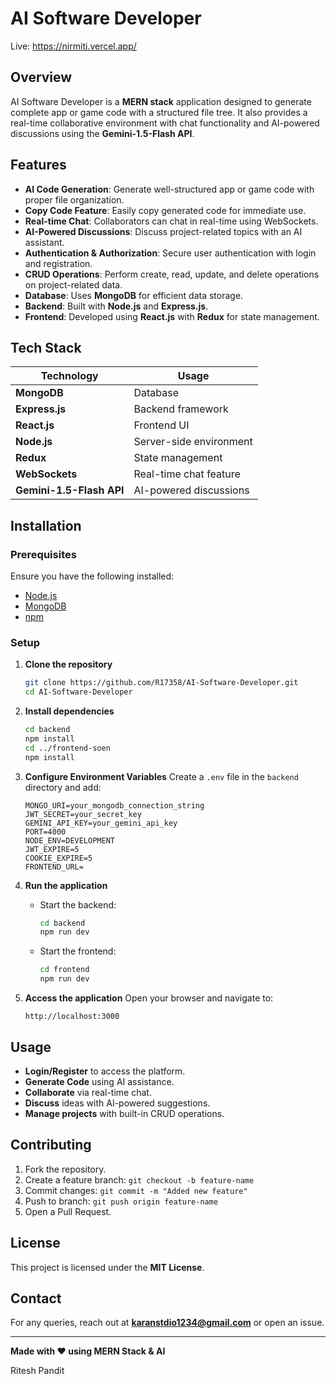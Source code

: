 # AI Software Developer

Live: https://nirmiti.vercel.app/

## Overview

AI Software Developer is a **MERN stack** application designed to generate complete app or game code with a structured file tree. It also provides a real-time collaborative environment with chat functionality and AI-powered discussions using the **Gemini-1.5-Flash API**.

## Features

- **AI Code Generation**: Generate well-structured app or game code with proper file organization.
- **Copy Code Feature**: Easily copy generated code for immediate use.
- **Real-time Chat**: Collaborators can chat in real-time using WebSockets.
- **AI-Powered Discussions**: Discuss project-related topics with an AI assistant.
- **Authentication & Authorization**: Secure user authentication with login and registration.
- **CRUD Operations**: Perform create, read, update, and delete operations on project-related data.
- **Database**: Uses **MongoDB** for efficient data storage.
- **Backend**: Built with **Node.js** and **Express.js**.
- **Frontend**: Developed using **React.js** with **Redux** for state management.

## Tech Stack

| Technology               | Usage                   |
| ------------------------ | ----------------------- |
| **MongoDB**              | Database                |
| **Express.js**           | Backend framework       |
| **React.js**             | Frontend UI             |
| **Node.js**              | Server-side environment |
| **Redux**                | State management        |
| **WebSockets**           | Real-time chat feature  |
| **Gemini-1.5-Flash API** | AI-powered discussions  |

## Installation

### Prerequisites

Ensure you have the following installed:

- [Node.js](https://nodejs.org/)
- [MongoDB](https://www.mongodb.com/)
- [npm](https://www.npmjs.com/)

### Setup

1. **Clone the repository**

   ```sh
   git clone https://github.com/R17358/AI-Software-Developer.git
   cd AI-Software-Developer
   ```

2. **Install dependencies**

   ```sh
   cd backend
   npm install
   cd ../frontend-soen
   npm install
   ```

3. **Configure Environment Variables**
   Create a `.env` file in the `backend` directory and add:

   ```env
   MONGO_URI=your_mongodb_connection_string
   JWT_SECRET=your_secret_key
   GEMINI_API_KEY=your_gemini_api_key
   PORT=4000
   NODE_ENV=DEVELOPMENT
   JWT_EXPIRE=5
   COOKIE_EXPIRE=5 
   FRONTEND_URL=
   ```

4. **Run the application**

   - Start the backend:
     ```sh
     cd backend
     npm run dev
     ```
   - Start the frontend:
     ```sh
     cd frontend
     npm run dev
     ```

5. **Access the application**
   Open your browser and navigate to:

   ```
   http://localhost:3000
   ```

## Usage

- **Login/Register** to access the platform.
- **Generate Code** using AI assistance.
- **Collaborate** via real-time chat.
- **Discuss** ideas with AI-powered suggestions.
- **Manage projects** with built-in CRUD operations.

## Contributing

1. Fork the repository.
2. Create a feature branch: `git checkout -b feature-name`
3. Commit changes: `git commit -m "Added new feature"`
4. Push to branch: `git push origin feature-name`
5. Open a Pull Request.

## License

This project is licensed under the **MIT License**.

## Contact

For any queries, reach out at **[karanstdio1234@gmail.com](mailto\:karanstdio1234@gmail.com)** or open an issue.

---

**Made with ❤️ using MERN Stack & AI**

Ritesh Pandit


